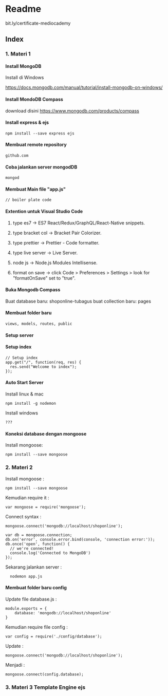 # Readme

bit.ly/certificate-mediocademy

## Index

### 1. Materi 1

#### Install MongoDB

Install di Windows

https://docs.mongodb.com/manual/tutorial/install-mongodb-on-windows/

#### Install MondoDB Compass

download disini https://www.mongodb.com/products/compass

#### Install express & ejs

    npm install --save express ejs

#### Membuat remote repository

    github.com

#### Coba jalankan server mongodDB

    mongod

#### Membuat Main file "app.js"

    // boiler plate code

#### Extention untuk Visual Studio Code

1. type es7 -> ES7 React/Redux/GraphQL/React-Native snippets.

2. type bracket col -> Bracket Pair Colorizer.

3. type prettier -> Prettier - Code formatter.

4. type live server -> Live Server.

5. node js -> Node.js Modules Intellisense.

6. format on save -> click Code > Preferences > Settings > look for "formatOnSave" set to "true".

#### Buka Mongodb Compass

Buat database baru: shoponline-tubagus
buat collection baru: pages

#### Membuat folder baru

    views, models, routes, public

#### Setup server

#### Setup index

    // Setup index
    app.get("/", function(req, res) {
      res.send("Welcome to index");
    });

#### Auto Start Server

Install linux & mac

    npm install -g nodemon

Install windows

    ???

#### Koneksi database dengan mongoose

Install mongoose:

    npm install --save mongoose

### 2. Materi 2

Install mongoose :

    npm install --save mongoose

Kemudian require it :

    var mongoose = require('mongoose');

Connect syntax :

    mongoose.connect('mongodb://localhost/shoponline');

    var db = mongoose.connection;
    db.on('error', console.error.bind(console, 'connection error:'));
    db.once('open', function() {
      // we're connected!
      console.log('Connected to MongoDB')
    });

Sekarang jalankan server :

      nodemon app.js

#### Membuat folder baru config

Update file database.js :

    module.exports = {
    	database: 'mongodb://localhost/shoponline'
    }

Kemudian require file config :

    var config = require('./config/database');

Update :

    mongoose.connect('mongodb://localhost/shoponline');

Menjadi :

    mongoose.connect(config.database);

### 3. Materi 3 Template Engine ejs
